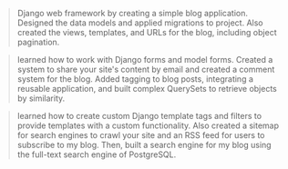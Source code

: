 > Django web framework by creating a simple blog application. Designed the data models and applied migrations to project. Also created the views, templates, and URLs for the blog, including object pagination. 

> learned how to work with Django forms and model forms.
Created a system to share your site's content by email and created a comment
system for the blog. Added tagging to blog posts, integrating a reusable
application, and built complex QuerySets to retrieve objects by similarity.

> learned how to create custom Django template tags and filters
to provide templates with a custom functionality. Also created a sitemap for
search engines to crawl your site and an RSS feed for users to subscribe to my
blog. Then, built a search engine for my blog using the full-text search engine
of PostgreSQL.
